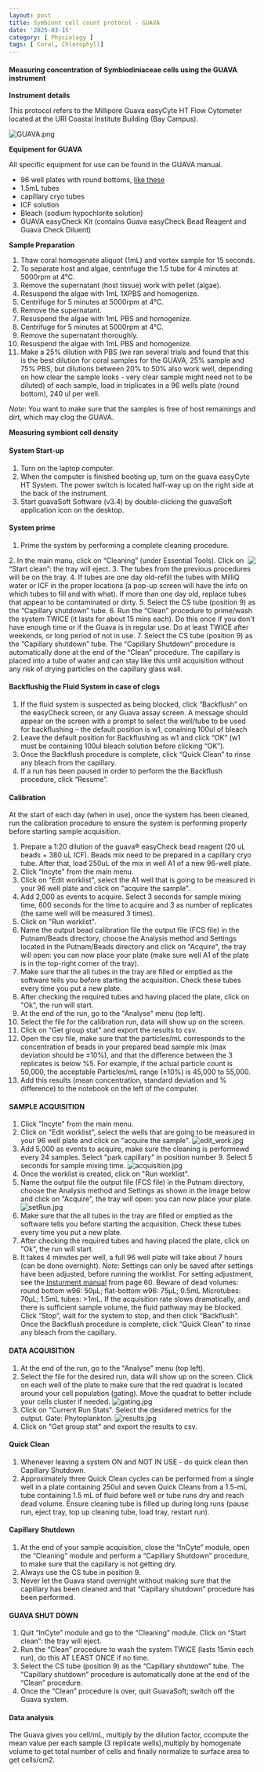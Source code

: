 ```yaml
---
layout: post
title: Symbiont cell count protocol - GUAVA
date: '2025-03-15'
category: [ Physiology ]
tags: [ Coral, Chlorophyll]
---
```


#### Measuring concentration of Symbiodiniaceae cells using the GUAVA instrument

**Instrument details**

This protocol refers to the Millipore Guava easyCyte HT Flow Cytometer located at the URI Coastal Institute Building (Bay Campus).

![GUAVA.png](https://github.com/FScucchia-LabNotebooks/FScucchia_Putnam_Lab_Notebook/blob/master/images/GUAVA.png?raw=true)

**Equipment for GUAVA**

All specific equipment for use can be found in the GUAVA manual. 
- 96 well plates with round bottoms, [like these](https://ecatalog.corning.com/life-sciences/b2c/US/en/Microplates/Assay-Microplates/96-Well-Microplates/Corning%C2%AE-96-well-Clear-Polystyrene-Microplates/p/3797)
- 1.5mL tubes
- capillary cryo tubes
- ICF solution 
- Bleach (sodium hypochlorite solution) 
- GUAVA easyCheck Kit (contains Guava easyCheck Bead Reagent and Guava Check Diluent)

**Sample Preparation**  

1. Thaw coral homogenate aliquot (1mL) and vortex sample for 15 seconds.
2. To separate host and algae, centrifuge the 1.5 tube for 4 minutes at 5000rpm at 4°C. 
3. Remove the supernatant (host tissue) work with pellet (algae).
4. Resuspend the algae with 1mL 1XPBS and homogenize.
5. Centrifuge for 5 minutes at 5000rpm at 4°C.
6. Remove the supernatant. 
7. Resuspend the algae with 1mL PBS and homogenize.
8. Centrifuge for 5 minutes at 5000rpm at 4°C.
9. Remove the supernatant thoroughly.
10. Resuspend the algae with 1mL PBS and homogenize. 
11. Make a 25% dilution with PBS (we ran several trials and found that this is the best dilution for coral samples for the GUAVA, 25% sample and 75% PBS, but dilutions between 20% to 50% also work well, depending on how clear the sample looks - very clear sample might need not to be diluted) of each sample, load in triplicates in a 96 wells plate (round bottom), 240 ul per well.

_Note_: You want to make sure that the samples is free of host remainings and dirt, which may clog the GUAVA.

**Measuring symbiont cell density**

#### System Start-up

1. Turn on the laptop computer.
2. When the computer is finished booting up, turn on the guava easyCyte HT System. The power switch is located half-way up on the right side at the back of the instrument.
3. Start guavaSoft Software (v3.4) by double-clicking the guavaSoft application icon on the desktop.

#### System prime

1. Prime the system by performing a complete cleaning procedure.
<img align="right" src="https://github.com/FScucchia-LabNotebooks/FScucchia_Putnam_Lab_Notebook/blob/master/images/wells.png?raw=true">
2. In the main manu, click on “Cleaning” (under Essential Tools). Click on “Start clean”: the tray will eject. 
3. The tubes from the previous procedures will be on the tray.
4. If tubes are one day old-refill the tubes with MilliQ water or ICF in the proper locations (a pop-up screen will have the info on which tubes to fill and with what). If more than one day old, replace tubes that appear to be contaminated or dirty.
5. Select the CS tube (position 9) as the “Capillary shutdown” tube. 
6. Run the “Clean” procedure to prime/wash the system TWICE (it lasts for about 15 mins each). Do this once if you don't have enough time or if the Guava is in regular use. Do at least TWICE after weekends, or long period of not in use.
7. Select the CS tube (position 9) as the “Capillary shutdown” tube. The “Capillary Shutdown” procedure is automatically done at the end of the “Clean” procedure. The capillary is placed into a tube of water and can stay like this until acquisition without any risk of drying particles on the capillary glass wall.

#### Backflushig the Fluid System in case of clogs

1. If the fluid system is suspected as being blocked, click “Backflush” on the easyCheck screen, or any Guava assay screen. A message should appear on the screen with a prompt to select the well/tube to be used for backflushing – the default position is w1, conaining 100ul of bleach 
2. Leave the default position for Backflushing as w1 and click “OK” (w1 must be containing 100ul bleach solution before clicking “OK”).  
3. Once the Backflush procedure is complete, click “Quick Clean” to rinse any bleach from the capillary.
4. If a run has been paused in order to perform the the Backflush procedure, click “Resume”.

#### Calibration

At the start of each day (when in use), once the system has been cleaned, run the calibration procedure to ensure the system is performing properly before starting sample acquisition.
1. Prepare a 1:20 dilution of the guava® easyCheck bead reagent (20 uL beads + 380 uL ICF). Beads mix need to be prepared in a capillary cryo tube. After that, load 250uL of the mix in well A1 of a new 96-well plate.
2. Click "Incyte" from the main menu. 
3. Click on "Edit worklist", select the A1 well that is going to be measured in your 96 well plate and click on "acquire the sample".
3. Add 2,000 as events to acquire. Select 3 seconds for sample mixing time, 600 seconds for the time to acquire and 3 as number of replicates (the same well will be measured 3 times).
4. Click on "Run worklist". 
5. Name the output bead calibration file the output file (FCS file) in the Putnam/Beads directory, choose the Analysis method and Settings located in the Putnam/Beads directory and click on "Acquire", the tray will open: you can now place your plate (make sure well A1 of the plate is in the top-right corner of the tray).
6. Make sure that the all tubes in the tray are filled or emptied as the software tells you before starting the acquisition. Check these tubes every time you put a new plate.
7. After checking the required tubes and having placed the plate, click on "Ok", the run will start.
8. At the end of the run, go to the "Analyse" menu (top left).
9. Select the file for the calibration run, data will show up on the screen. 
10. Click on "Get group stat" and export the results to csv.
11. Open the csv file, make sure that the particles/mL corresponds to the concentration of beads in your prepared bead sample mix (max deviation should be ±10%), and that the difference between the 3 replicates is below %5. For example, if the actual particle count is 50,000, the acceptable Particles/mL range (±10%) is 45,000 to 55,000.
12. Add this results (mean concentration, standard deviation and % difference) to the notebook on the left of the computer.

#### SAMPLE ACQUISITION

1. Click "Incyte" from the main menu. 
2. Click on "Edit worklist", select the wells that are going to be measured in your 96 well plate and click on "acquire the sample".
![edit_work.jpg](https://github.com/FScucchia-LabNotebooks/FScucchia_Putnam_Lab_Notebook/blob/master/images/edit_work.jpg?raw=true)
3. Add 5,000 as events to acquire, make sure the cleaning is performewd every 24 samples. Select "park capillary" in position number 9. Select 5 seconds for sample mixing time.
![acquisition.jpg](https://github.com/FScucchia-LabNotebooks/FScucchia_Putnam_Lab_Notebook/blob/master/images/acquisition.jpg?raw=true)
4. Once the worklist is created, click on "Run worklist". 
5. Name the output file the output file (FCS file) in the Putnam directory, choose the Analysis method and Settings as shown in the image below and click on "Acquire", the tray will open: you can now place your plate.
![setRun.jpg](https://github.com/FScucchia-LabNotebooks/FScucchia_Putnam_Lab_Notebook/blob/master/images/setRun.jpg?raw=true)
6. Make sure that the all tubes in the tray are filled or emptied as the software tells you before starting the acquisition. Check these tubes every time you put a new plate.
7. After checking the required tubes and having placed the plate, click on "Ok", the run will start.
8. It takes 4 minutes per well, a full 96 well plate will take about 7 hours (can be done overnight).
_Note_: Settings can only be saved after settings have been adjusted, before running the worklist. For setting adjustment, see the [Insturment manual](https://github.com/FScucchia-LabNotebooks/FScucchia_Putnam_Lab_Notebook/blob/master/protocols/Millipore-Guava-easyCyte-Manual.pdf) from page 60. 
Beware of dead volumes: round bottom w96: 50µL; flat-bottom w96: 75µL; 0.5mL Microtubes: 70µL; 1.5mL tubes: >1mL.
If the acquisition rate slows dramatically, and there is sufficient sample volume, the fluid pathway may be blocked. Click “Stop”, wait for the system to stop, and then click “Backflush”. Once the Backflush procedure is complete, click “Quick Clean” to rinse any bleach from the capillary.

#### DATA ACQUISITION

1. At the end of the run, go to the "Analyse" menu (top left).
2. Select the file for the desired run, data will show up on the screen. Click on each well of the plate to make sure that the red quadrat is located around your cell population (gating). Move the quadrat to better include your cells cluster if needed.
![gating.jpg](https://github.com/FScucchia-LabNotebooks/FScucchia_Putnam_Lab_Notebook/blob/master/images/gating.jpg?raw=true)
3. Click on "Current Run Stats". Select the desidered metrics for the output. Gate: Phytoplankton.
![results.jpg](https://github.com/FScucchia-LabNotebooks/FScucchia_Putnam_Lab_Notebook/blob/master/images/results.jpg?raw=true)
4. Click on "Get group stat" and export the results to csv.

#### Quick Clean

1. Whenever leaving a system ON and NOT IN USE - do quick clean then Capillary Shutdown. 
2. Approximately three Quick Clean cycles can be performed from a single well in a plate containing 250ul and seven Quick Cleans from a 1.5-mL tube containing 1.5 mL of fluid before well or tube runs dry and reach dead volume. Ensure cleaning tube is filled up during long runs (pause run, eject tray, top up cleaning tube, load tray, restart run).

#### Capillary Shutdown

1. At the end of your sample acquisition, close the “InCyte” module, open the “Cleaning” module and perform a “Capillary Shutdown” procedure, to make sure that the capillary is not getting dry. 
2. Always use the CS tube in position 9.
3. Never let the Guava stand overnight without making sure that the capillary has been cleaned and that “Capillary shutdown” procedure has been performed.

#### GUAVA SHUT DOWN 

1. Quit “InCyte” module and go to the “Cleaning” module. Click on “Start clean”: the tray will eject.
2. Run the “Clean” procedure to wash the system TWICE (lasts 15min each run), do this AT LEAST ONCE if no time.
3. Select the CS tube (position 9) as the “Capillary shutdown” tube. The “Capillary shutdown” procedure is automatically done at the end of the “Clean” procedure.
4. Once the “Clean” procedure is over, quit GuavaSoft; switch off the Guava system.

#### Data analysis

The Guava gives you cell/mL, multiply by the dilution factor, ccompute the mean value per each sample (3 replicate wells),multiply by homogenate volume to get total number of cells and finally normalize to surface area to get cells/cm2.







